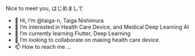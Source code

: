 Nice to meet you, はじめまして

- 👋 Hi, I’m @taiga-n, Taiga Nishimura
- 👀 I’m interested in Health Care Device, and Medical Deep Learning AI
- 🌱 I’m currently learning Flutter, Deep Learning
- 💞️ I’m looking to collaborate on making health care device.
- 📫 How to reach me ...

<!---
taiga-n/taiga-n is a ✨ special ✨ repository because its `README.md` (this file) appears on your GitHub profile.
You can click the Preview link to take a look at your changes.
--->
